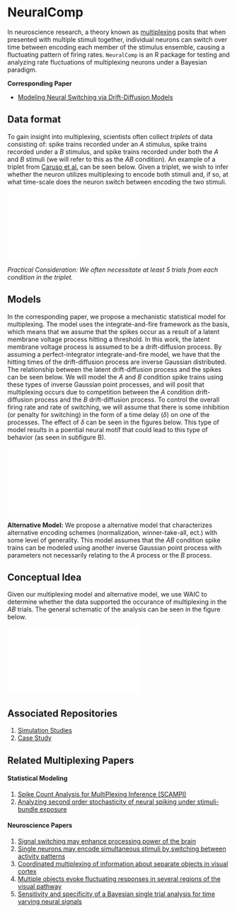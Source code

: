 # NeuralComp

In neuroscience research, a theory known as [multiplexing](https://www.cell.com/trends/cognitive-sciences/fulltext/S1364-6613(24)00103-7) posits that when presented with multiple stimuli together, individual neurons can switch over time between encoding each member of the stimulus ensemble, causing a fluctuating pattern of firing rates. `NeuralComp` is an R package for testing and analyzing rate fluctuations of multiplexing neurons under a Bayesian paradigm. 

**Corresponding Paper**
  - [Modeling Neural Switching via Drift-Diffusion Models](https://arxiv.org/abs/2410.00781)

## Data format

To gain insight into multiplexing, scientists often collect _triplets_ of data consisting of: spike trains recorded under an $A$ stimulus, spike trains recorded under a $B$ stimulus, and spike trains recorded under both the $A$ and $B$ stimuli (we will refer to this as the $AB$ condition). An example of a triplet from [Caruso et al.](https://www.nature.com/articles/s41467-018-05121-8) can be seen below. Given a triplet, we wish to infer whether the neuron utilizes multiplexing to encode both stimuli and, if so, at what time-scale does the neuron switch between encoding the two stimuli.

![Example of a triplet](images/Caruso_Task_Annotated.pdf)

_Practical Consideration: We often necessitate at least 5 trials from each condition in the triplet._

## Models
In the corresponding paper, we propose a mechanistic statistical model for multiplexing. The model uses the integrate-and-fire framework as the basis, which means that we assume that the spikes occur as a result of a latent membrane voltage process hitting a threshold. In this work, the latent membrane voltage process is assumed to be a drift-diffusion process. By assuming a perfect-integrator integrate-and-fire model, we have that the hitting times of the drift-diffusion process are inverse Gaussian distributed. The relationship between the latent drift-diffusion process and the spikes can be seen below. We will model the $A$ and $B$ condition spike trains using these types of inverse Gaussian point processes, and will posit that multiplexing occurs due to competition between the $A$ condition drift-diffusion process and the $B$ drift-diffusion process. To control the overall firing rate and rate of switching, we will assume that there is some inhibition (or penalty for switching) in the form of a time delay ($\delta$) on one of the processes. The effect of $\delta$ can be seen in the figures below. This type of model results in a poential neural motif that could lead to this type of behavior (as seen in subfigure B).

![**Subfigure A:** Visualization of how the latent drift-diffusion processes relate to the observed spike trains. **Subfigure B:** Potential neural motif that leads to this type of firing behavior](images/Drift_diffusion_point_process.pdf)

**Alternative Model:** We propose a alternative model that characterizes alternative encoding schemes (normalization, winner-take-all, ect.) with some level of generality. This model assumes that the $AB$ condition spike trains can be modeled using another inverse Gaussian point process with parameters not necessarily relating to the $A$ process or the $B$ process.

## Conceptual Idea
Given our multiplexing model and alternative model, we use WAIC to determine whether the data supported the occurance of multiplexing in the $AB$ trials. The general schematic of the analysis can be seen in the figure below.

![Conceptual diagram of the proposed analysis. This figure also illustrates how the spike train analysis relates to spike count approaches, which are often used in these settings.](images/Conceptual_Idea.pdf)



## Associated Repositories
  1. [Simulation Studies](https://github.com/ndmarco/NeuralComp_Sim_Study)
  2. [Case Study](https://github.com/ndmarco/NeuralComp_Case_Study)

## Related Multiplexing Papers
#### Statistical Modeling
  1. [Spike Count Analysis for MultiPlexing Inference (SCAMPI)](https://www.biorxiv.org/content/10.1101/2024.09.14.613077v1)
  2. [Analyzing second order stochasticity of neural spiking under stimuli-bundle exposure](https://pmc.ncbi.nlm.nih.gov/articles/PMC8373042)
#### Neuroscience Papers
  1. [Signal switching may enhance processing power of the brain](https://www.cell.com/trends/cognitive-sciences/fulltext/S1364-6613(24)00103-7)
  2. [Single neurons may encode simultaneous stimuli by switching between activity patterns](https://www.nature.com/articles/s41467-018-05121-8)
  3. [Coordinated multiplexing of information about separate objects in visual cortex](https://elifesciences.org/articles/76452)
  4. [Multiple objects evoke fluctuating responses in several regions of the visual pathway](https://elifesciences.org/articles/91129)
  5. [Sensitivity and specificity of a Bayesian single trial analysis for time varying neural signals](https://pmc.ncbi.nlm.nih.gov/articles/PMC8425354)
